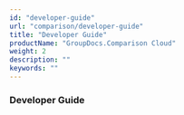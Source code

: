 ```yaml
---
id: "developer-guide"
url: "comparison/developer-guide"
title: "Developer Guide"
productName: "GroupDocs.Comparison Cloud"
weight: 2
description: ""
keywords: ""
---
```


### Developer Guide ###



